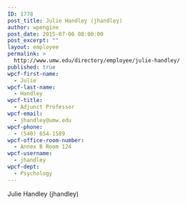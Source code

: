 ```yaml
---
ID: 1778
post_title: Julie Handley (jhandley)
author: wpengine
post_date: 2015-07-06 08:00:00
post_excerpt: ""
layout: employee
permalink: >
  http://www.umw.edu/directory/employee/julie-handley/
published: true
wpcf-first-name:
  - Julie
wpcf-last-name:
  - Handley
wpcf-title:
  - Adjunct Professor
wpcf-email:
  - jhandley@umw.edu
wpcf-phone:
  - (540) 654-1589
wpcf-office-room-number:
  - Annex B Room 124
wpcf-username:
  - jhandley
wpcf-dept:
  - Psychology
---
```

Julie Handley (jhandley)